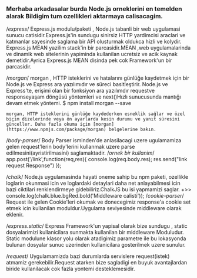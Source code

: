 ### Merhaba arkadasalar burda Node.js orneklerini en temelden alarak Bildigim tum ozellikleri 		aktarmaya calisacagim.

/*express*/
	Express.js modulu/paketi , Node.js tabanli bir web uygulamasi sunucu catisidir.Express.js'in sundugu sinirsiz HTTP yardimcisi araclari ve katmanlar sayesinde saglama bir API olusturmak oldukca hizli ve kolydir.
	Express.js MEAN yazilim stack'in bir parcasidir.MEAN ,web uygulamalarinda ve dinamik web sitelerinin yapiminda kullanilan ucretsiz ve acik kaynak demetidir.Ayrica Express.js MEAN disinda pek cok Framework'un bir parcasidir.


/*morgan*/
	morgan , HTTP isteklerini ve hatalarını günlüğe kaydetmek için bir Node.js ve Express ara yazılımıdır ve süreci basitleştirir. Node.js ve Express'te, erişimi olan bir fonksiyon ara yazılımdır requestve responseyaşam döngüsü yöntemleri ve next()Hızlı sunucusunda mantığı devam etmek yöntemi.
	    $ npm install morgan --save

	morgan, HTTP isteklerini günlüğe kaydederken esneklik sağlar ve özel biçim dizelerinde veya ön ayarlarda kesin durumu ve yanıt süresini günceller. Daha fazla okuma için [morgan](https://www.npmjs.com/package/morgan) belgelerine bakın.

/*body-parser*/
	Body Parser isminden'de anlasilacagi uzere ugulamamiza gelen request'lerin body'lerini kullanmak uzere parse edilmesini(ayristirilmasini) saglamaktadir.
	/*ornek bir kullanim*/
	app.post('/link',function(req,res){
		console.log(req.body.res);
		res.send("link request Response")
	});

/*chalk*/
 	Node.js uygulamasinda hayati oneme sahip bu npm paketi, ozellikle loglarin okunmasi icin ve loglardaki detaylari daha net anlayabilmesi icin bazi ciktilari renklendirmeye gidebiliriz.ChalkJS bu isi yapmamizi saglar.
 	+>> console.log(chalk.blue.bgRed.bold('Middleware calisti'));
/*cookie-parser*/
	Request ile gelen Cookie'leri okumak ve donecegimiz response'a cookie set etmek icin kullanilan moduldur.Uygulama seviyesinde middleware olarak eklenir.

/*express.static*/
	Express Framework'un yapisal olarak bize sundugu , static dosyalarimizi kullanicilara sunmakta kullanilan bir middleware Moduludur. Static modulune klasor yolu olarak atadigimiz parametre ile bu lokasyonda bulunan dosyalar sunuc uzerinden kullanicilara gosterilmek uzere sunulur.

/*request*/
	Uygulamamizda bazi durumlarda servislere request(istek) atmamiz gerekebilir.Request atarken bize sagladigi en buyuk avantajlardan biride kullanilacak cok fazla yontemi desteklemesidir.

